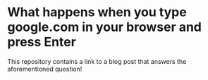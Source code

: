 # What happens when you type google.com in your browser and press Enter #
This repository contains a link to a blog post that answers the aforementioned question!
